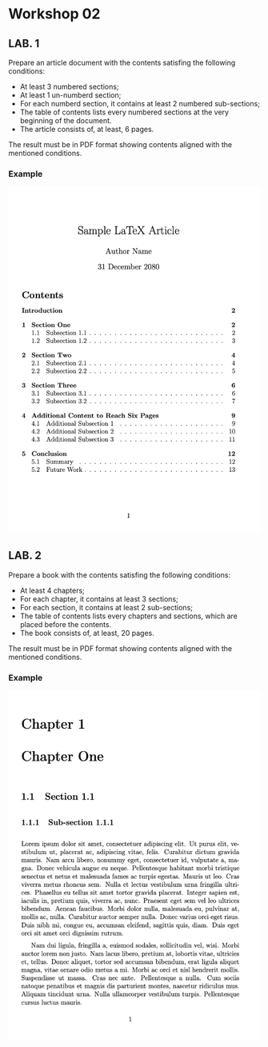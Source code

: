 # Workshop 02

## LAB. 1

Prepare an article document with the contents satisfing the following conditions:

- At least 3 numbered sections;
- At least 1 un-numberd section;
- For each numberd section, it contains at least 2 numbered sub-sections;
- The table of contents lists every numbered sections at the very beginning of the document.
- The article consists of, at least, 6 pages.

The result must be in PDF format showing contents aligned with the mentioned conditions.

### Example

[![center](1.png)](1.pdf)

## LAB. 2

Prepare a book with the contents satisfing the following conditions:

- At least 4 chapters;
- For each chapter, it contains at least 3 sections;
- For each section, it contains at least 2 sub-sections;
- The table of contents lists every chapters and sections, which are placed before the contents.
- The book consists of, at least, 20 pages.

The result must be in PDF format showing contents aligned with the mentioned conditions.

### Example

 [![center](2.png)](2.pdf)